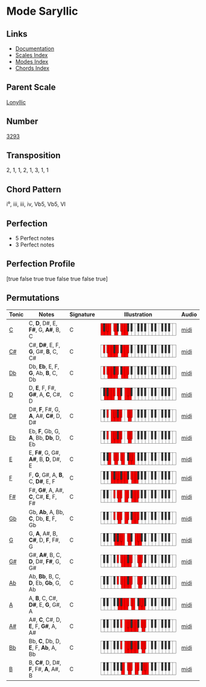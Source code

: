 # Mode Saryllic

## Links

- [Documentation](README.md)
- [Scales Index](Scales.md)
- [Modes Index](Modes.md)
- [Chords Index](Chords.md)

## Parent Scale

[Lonyllic](ScaleLonyllic.md)

## Number

[3293](https://ianring.com/musictheory/scales/3293)

## Transposition

2, 1, 1, 2, 1, 3, 1, 1

## Chord Pattern

i⁰, iii, iii, iv, Vb5, Vb5, VI

## Perfection

- 5 Perfect notes
- 3 Perfect notes

## Perfection Profile

[true false true true false true false true]

## Permutations

| Tonic | Notes | Signature | Illustration | Audio |
|-------|-------|-----------|--------------|-------|
| [C](ModeCNaturalSaryllic.md) | C, **D**, D#, E, **F#**, G, **A#**, B, C | C | ![CNaturalSaryllic](ModeCNaturalSaryllic.png) | [midi](https://github.com/edipermadi/music/blob/main/docs/ModeCNaturalSaryllic.mid?raw=true) |
| [C#](ModeCSharpSaryllic.md) | C#, **D#**, E, F, **G**, G#, **B**, C, C# | C | ![CSharpSaryllic](ModeCSharpSaryllic.png) | [midi](https://github.com/edipermadi/music/blob/main/docs/ModeCSharpSaryllic.mid?raw=true) |
| [Db](ModeDFlatSaryllic.md) | Db, **Eb**, E, F, **G**, Ab, **B**, C, Db | C | ![DFlatSaryllic](ModeDFlatSaryllic.png) | [midi](https://github.com/edipermadi/music/blob/main/docs/ModeDFlatSaryllic.mid?raw=true) |
| [D](ModeDNaturalSaryllic.md) | D, **E**, F, F#, **G#**, A, **C**, C#, D | C | ![DNaturalSaryllic](ModeDNaturalSaryllic.png) | [midi](https://github.com/edipermadi/music/blob/main/docs/ModeDNaturalSaryllic.mid?raw=true) |
| [D#](ModeDSharpSaryllic.md) | D#, **F**, F#, G, **A**, A#, **C#**, D, D# | C | ![DSharpSaryllic](ModeDSharpSaryllic.png) | [midi](https://github.com/edipermadi/music/blob/main/docs/ModeDSharpSaryllic.mid?raw=true) |
| [Eb](ModeEFlatSaryllic.md) | Eb, **F**, Gb, G, **A**, Bb, **Db**, D, Eb | C | ![EFlatSaryllic](ModeEFlatSaryllic.png) | [midi](https://github.com/edipermadi/music/blob/main/docs/ModeEFlatSaryllic.mid?raw=true) |
| [E](ModeENaturalSaryllic.md) | E, **F#**, G, G#, **A#**, B, **D**, D#, E | C | ![ENaturalSaryllic](ModeENaturalSaryllic.png) | [midi](https://github.com/edipermadi/music/blob/main/docs/ModeENaturalSaryllic.mid?raw=true) |
| [F](ModeFNaturalSaryllic.md) | F, **G**, G#, A, **B**, C, **D#**, E, F | C | ![FNaturalSaryllic](ModeFNaturalSaryllic.png) | [midi](https://github.com/edipermadi/music/blob/main/docs/ModeFNaturalSaryllic.mid?raw=true) |
| [F#](ModeFSharpSaryllic.md) | F#, **G#**, A, A#, **C**, C#, **E**, F, F# | C | ![FSharpSaryllic](ModeFSharpSaryllic.png) | [midi](https://github.com/edipermadi/music/blob/main/docs/ModeFSharpSaryllic.mid?raw=true) |
| [Gb](ModeGFlatSaryllic.md) | Gb, **Ab**, A, Bb, **C**, Db, **E**, F, Gb | C | ![GFlatSaryllic](ModeGFlatSaryllic.png) | [midi](https://github.com/edipermadi/music/blob/main/docs/ModeGFlatSaryllic.mid?raw=true) |
| [G](ModeGNaturalSaryllic.md) | G, **A**, A#, B, **C#**, D, **F**, F#, G | C | ![GNaturalSaryllic](ModeGNaturalSaryllic.png) | [midi](https://github.com/edipermadi/music/blob/main/docs/ModeGNaturalSaryllic.mid?raw=true) |
| [G#](ModeGSharpSaryllic.md) | G#, **A#**, B, C, **D**, D#, **F#**, G, G# | C | ![GSharpSaryllic](ModeGSharpSaryllic.png) | [midi](https://github.com/edipermadi/music/blob/main/docs/ModeGSharpSaryllic.mid?raw=true) |
| [Ab](ModeAFlatSaryllic.md) | Ab, **Bb**, B, C, **D**, Eb, **Gb**, G, Ab | C | ![AFlatSaryllic](ModeAFlatSaryllic.png) | [midi](https://github.com/edipermadi/music/blob/main/docs/ModeAFlatSaryllic.mid?raw=true) |
| [A](ModeANaturalSaryllic.md) | A, **B**, C, C#, **D#**, E, **G**, G#, A | C | ![ANaturalSaryllic](ModeANaturalSaryllic.png) | [midi](https://github.com/edipermadi/music/blob/main/docs/ModeANaturalSaryllic.mid?raw=true) |
| [A#](ModeASharpSaryllic.md) | A#, **C**, C#, D, **E**, F, **G#**, A, A# | C | ![ASharpSaryllic](ModeASharpSaryllic.png) | [midi](https://github.com/edipermadi/music/blob/main/docs/ModeASharpSaryllic.mid?raw=true) |
| [Bb](ModeBFlatSaryllic.md) | Bb, **C**, Db, D, **E**, F, **Ab**, A, Bb | C | ![BFlatSaryllic](ModeBFlatSaryllic.png) | [midi](https://github.com/edipermadi/music/blob/main/docs/ModeBFlatSaryllic.mid?raw=true) |
| [B](ModeBNaturalSaryllic.md) | B, **C#**, D, D#, **F**, F#, **A**, A#, B | C | ![BNaturalSaryllic](ModeBNaturalSaryllic.png) | [midi](https://github.com/edipermadi/music/blob/main/docs/ModeBNaturalSaryllic.mid?raw=true) |
